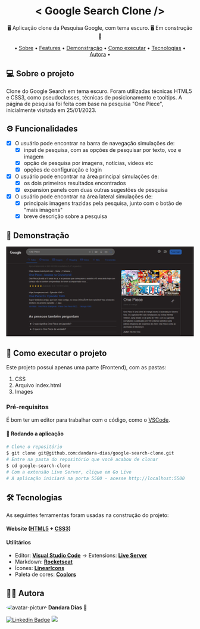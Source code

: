 <h1 align="center">< Google Search Clone /></h1>

<p align="center">🖥️ Aplicação clone da Pesquisa Google, com tema escuro. 🖥️ Em construção 🚧</p>

<p align="center">
• <a href="#-sobre-o-projeto">Sobre</a> •
 <a href="#%EF%B8%8F-funcionalidades">Features</a> • 
 <a href="#-demonstra%C3%A7%C3%A3o">Demonstração</a> • 
 <a href="#-como-executar-o-projeto">Como executar</a> • 
 <a href="#-tecnologias">Tecnologias</a> •
 <a href="#%EF%B8%8F-autora">Autora</a> •
</p>

## 💻 Sobre o projeto

Clone do Google Search em tema escuro. Foram utilizadas técnicas HTML5 e CSS3, como pseudoclasses, técnicas de posicionamento e tooltips. A página de pesquisa foi feita com base na pesquisa "One Piece", inicialmente visitada em 25/01/2023.

## ⚙️ Funcionalidades

- [x] O usuário pode encontrar na barra de navegação simulações de:
  - [x] input de pesquisa, com as opções de pesquisar por texto, voz e imagem
  - [x] opção de pesquisa por imagens, notícias, vídeos etc
  - [x] opções de configuração e login

- [x] O usuário pode encontrar na área principal simulações de:
  - [x] os dois primeiros resultados encontrados
  - [x] expansion panels com duas outras sugestões de pesquisa
  
- [x] O usuário pode encontrar na área lateral simulações de:
  - [x] principais imagens trazidas pela pesquisa, junto com o botão de "mais imagens"
  - [x] breve descrição sobre a pesquisa

## 🎨 Demonstração

<p align="center">
  <img alt="google" title="#google" src="google.png" width="800px">
</p>

## 🚀 Como executar o projeto

Este projeto possui apenas uma parte (Frontend), com as pastas:
1. CSS 
2. Arquivo index.html
3. Images

### Pré-requisitos

É bom ter um editor para trabalhar com o código, como o [VSCode](https://code.visualstudio.com/).

#### 🎲 Rodando a aplicação

``` bash
# Clone o repositório
$ git clone git@github.com:dandara-dias/google-search-clone.git
# Entre na pasta do repositório que você acabou de clonar
$ cd google-search-clone
# Com a extensão Live Server, clique em Go Live
# A aplicação iniciará na porta 5500 - acesse http://localhost:5500 
```
## 🛠 Tecnologias

As seguintes ferramentas foram usadas na construção do projeto:

#### **Website** ([HTML5](https://developer.mozilla.org/en-US/docs/Web/HTML) + [CSS3](https://developer.mozilla.org/pt-BR/docs/Web/CSS))

#### **Utilitários**

-   Editor:  **[Visual Studio Code](https://code.visualstudio.com/)**  → Extensions:  **[Live Server](https://marketplace.visualstudio.com/items?itemName=ritwickdey.LiveServer)**
-   Markdown:  **[Rocketseat](https://blog.rocketseat.com.br/como-fazer-um-bom-readme/)**
-   Ícones:  **[LinearIcons](https://linearicons.com/free)**
-   Paleta de cores: **[Coolors](https://coolors.co/palette/231f20-bebbbb-525252-f5f5f5-275dad)**

## 🦸‍♀️ Autora

 <img style="border-radius: 50%;" src="https://avatars.githubusercontent.com/u/85723209?v=4" width="100px;" alt="avatar-picture"/>
 <b>Dandara Dias</b> 🎀
 
[![Linkedin Badge](https://img.shields.io/badge/-LinkedIn-%230077B5?style=for-the-badge&logo=linkedin&logoColor=white&link=https://www.linkedin.com/in/dandara-dias/)](https://www.linkedin.com/in/dandara-dias/) 
<a href = "mailto:dandaradias.contato@gmail.com"><img src="https://img.shields.io/badge/-Gmail-%23333?style=for-the-badge&logo=gmail&logoColor=white" target="_blank"></a>
